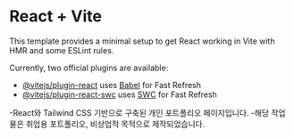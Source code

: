 # React + Vite

This template provides a minimal setup to get React working in Vite with HMR and some ESLint rules.

Currently, two official plugins are available:

- [@vitejs/plugin-react](https://github.com/vitejs/vite-plugin-react/blob/main/packages/plugin-react/README.md) uses [Babel](https://babeljs.io/) for Fast Refresh
- [@vitejs/plugin-react-swc](https://github.com/vitejs/vite-plugin-react-swc) uses [SWC](https://swc.rs/) for Fast Refresh


-React와 Tailwind CSS 기반으로 구축된 개인 포트폴리오 페이지입니다.
-해당 작업물은 취업용 포트폴리오, 비상업적 목적으로 제작되었습니다.
